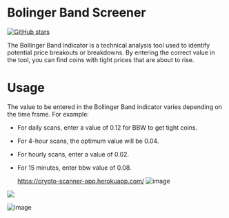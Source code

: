 # Bolinger Band Screener 
[![GitHub stars](https://img.shields.io/github/stars/atilaahmettaner/CryptoScanner)](https://github.com/atilaahmettaner/CryptoScanner/stargazers)

 The Bollinger Band indicator is a technical analysis tool used to identify potential price breakouts or breakdowns. By entering the correct value in the tool, you can find coins with tight prices that are about to rise.

# Usage
The value to be entered in the Bollinger Band indicator varies depending on the time frame. For example:

- For daily scans, enter a value of 0.12 for BBW to get tight coins.
- For 4-hour scans, the optimum value will be 0.04.
- For hourly scans, enter a value of 0.02.
- For 15 minutes, enter bbw value of 0.08.
   
   
   https://crypto-scanner-app.herokuapp.com/
![image](https://user-images.githubusercontent.com/67838093/231182454-3bc4de80-37f0-475e-99b5-c53b4c94c39e.png)
 <img src=“https://user-images.githubusercontent.com/67838093/231182454-3bc4de80-37f0-475e-99b5-c53b4c94c39e.png” width=“300” height=“200”>

![image](https://user-images.githubusercontent.com/67838093/205168192-3630a8f1-9f37-485b-8b20-6ae07631dfab.png)

